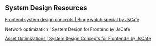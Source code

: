## System Design Resources

[Frontend system design concepts | Binge watch special by JsCafe](https://www.youtube.com/watch?v=fRgAI3FiYHc&list=PLe3J6mZBq1xVDr297Yg0p1SHbdj_Oceld&pp=iAQB)

[Network optimization | System Design for Frontend by JsCafe](https://www.youtube.com/playlist?list=PLe3J6mZBq1xV-TDUJoV9V6rvBtKW95OD0)

[Asset Optimizations | System Design Concepts for Frontend🔥 by JsCafe](https://www.youtube.com/playlist?list=PLe3J6mZBq1xVg_7f-LdzSq7Mpvp-lA39_)

